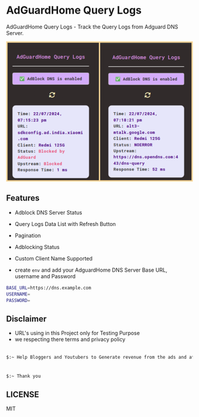 # AdGuardHome Query Logs

AdGuardHome Query Logs - Track the Query Logs from Adguard DNS Server.

![dGuardHome Query Logs](https://raw.githubusercontent.com/mskian/adguardhome-query-logs/main/screenshot.png)  

## Features

- Adblock DNS Server Status
- Query Logs Data List with Refresh Button
- Pagination
- Adblocking Status
- Custom Client Name Supported

- create `env` and add your AdguardHome DNS Server Base URL, username and Password

```sh
BASE_URL=https://dns.example.com
USERNAME=
PASSWORD=
```

## Disclaimer

- URL's using in this Project only for Testing Purpose  
- we respecting there terms and privacy policy

```sh

$:~ Help Bloggers and Youtubers to Generate revenue from the ads and affilate


$:~ Thank you

```

## LICENSE

MIT

